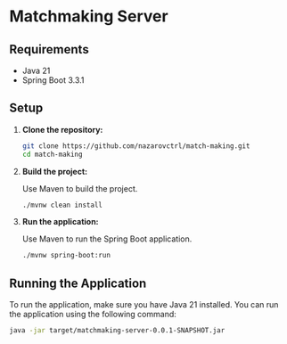 # Matchmaking Server


## Requirements

- Java 21
- Spring Boot 3.3.1

## Setup

1. **Clone the repository:**

    ```sh
    git clone https://github.com/nazarovctrl/match-making.git
    cd match-making
    ```

2. **Build the project:**

    Use Maven to build the project.

    ```sh
    ./mvnw clean install
    ```

3. **Run the application:**

    Use Maven to run the Spring Boot application.

    ```sh
    ./mvnw spring-boot:run
    ```

## Running the Application

To run the application, make sure you have Java 21 installed. You can run the application using the following command:

```sh
java -jar target/matchmaking-server-0.0.1-SNAPSHOT.jar
